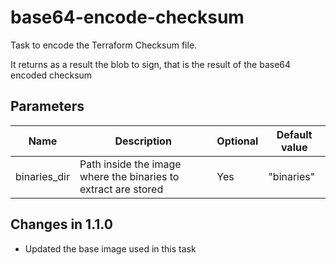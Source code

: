 # base64-encode-checksum

Task to encode the Terraform Checksum file.

It returns as a result the blob to sign, that is the result of the base64 encoded checksum

## Parameters

| Name                 | Description                                                        | Optional  | Default value                                         |
|----------------------|--------------------------------------------------------------------|-----------|-------------------------------------------------------|
| binaries_dir         | Path inside the image where the binaries to extract are stored     | Yes       | "binaries"                                           |

## Changes in 1.1.0
* Updated the base image used in this task
